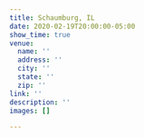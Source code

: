 ```yaml
---
title: Schaumburg, IL
date: 2020-02-19T20:00:00-05:00
show_time: true
venue:
  name: ''
  address: ''
  city: ''
  state: ''
  zip: ''
link: ''
description: ''
images: []

---
```

